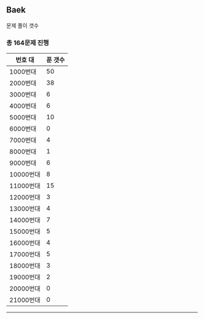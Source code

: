 ## Baek

문제 풀이 갯수

### 총 164문제 진행

번호 대 | 푼 갯수
--------- | -------
1000번대 | 50
2000번대 | 38
3000번대 | 6
4000번대 | 6
5000번대 | 10
6000번대 | 0
7000번대 | 4
8000번대 | 1
9000번대 | 6
10000번대 | 8
11000번대 | 15
12000번대 | 3
13000번대 | 4
14000번대 | 7
15000번대 | 5
16000번대 | 4
17000번대 | 5
18000번대 | 3
19000번대 | 2
20000번대 | 0
21000번대 | 0

---
